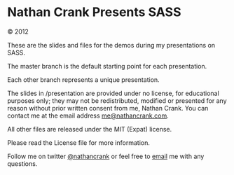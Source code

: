 # Nathan Crank Presents SASS
© 2012

These are the slides and files for the demos during my presentations on SASS.

The master branch is the default starting point for each presentation.

Each other branch represents a unique presentation.

The slides in /presentation are provided under no license, for educational purposes only; they may not be redistributed, modified or presented for any reason without prior written consent from me, Nathan Crank. You can contact me at the email address me@nathancrank.com.

All other files are released under the MIT (Expat) license.

Please read the License file for more information.


Follow me on twitter [@nathancrank](http://twitter.com/nathancrank) or feel free to [email](mailto:me@nathancrank.com) me with any questions.